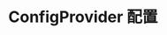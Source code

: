 # ConfigProvider 配置

<code src="./demos/demo1.tsx" ></code>

<code src="./demos/demo2.tsx" ></code>
